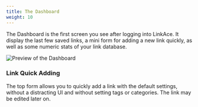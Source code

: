 ```yaml
---
title: The Dashboard
weight: 10
---
```


The Dashboard is the first screen you see after logging into LinkAce. It display the last few saved links, a mini form
for adding a new link quickly, as well as some numeric stats of your link database.

![Preview of the Dashboard](/images/screens/v1/linkace_dashboard.png)

### Link Quick Adding

The top form allows you to quickly add a link with the default settings, without a distracting UI and without setting
tags or categories. The link may be edited later on.
